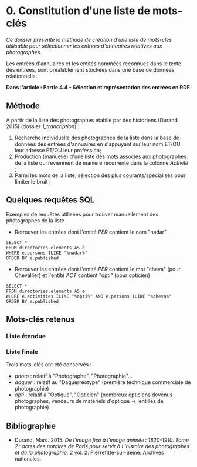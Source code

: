 # 0. Constitution d'une liste de mots-clés

_Ce dossier présente la méthode de création d'une liste de mots-clés utilisable pour sélectionner les entrées d'annuaires relatives aux photographes_.

Les entrées d'annuaires et les entités nommées reconnues dans le texte des entrées, sont préalablement stockées dans une base de données relationnelle.

**Dans l'article : Partie 4.4 - Sélection et représentation des entrées en RDF**

## Méthode

A partir de la liste des photographes établie par des historiens (Durand 2015) (dossier *1_trancription*) :
1. Recherche individuelle des photographes de la liste dans la base de données des entrées d'annuaires en s'appuyant sur leur nom ET/OU leur adresse ET/OU leur profession;
2. Production (manuelle) d'une liste des mots associés aux photographes de la liste qui reviennent de manière récurrente dans la colonne _Activité_ ;
3. Parmi les mots de la liste, sélection des plus courants/spécialisés pour limiter le bruit ;

## Quelques requêtes SQL

Exemples de requêtes utilisées pour trouver manuellement des photographes de la liste

* Retrouver les entrées dont l'entité *PER* contient le nom "nadar"
```
SELECT *
FROM directories.elements AS e
WHERE e.persons ILIKE "%nadar%"
ORDER BY e.published
```

* Retrouver les entrées dont l'entité *PER* contient le mot "cheva" (pour Chevallier) et l'entité *ACT* contient "opti" (pour opticien)
```
SELECT *
FROM directories.elements AS e
WHERE e.activities ILIKE "%opti%" AND e.persons ILIKE "%cheva%"
ORDER BY e.published
```

## Mots-clés retenus

### Liste étendue

### Liste finale

Trois mots-clés ont été conservés : 
* _photo_ : relatif à "Photographe", "Photographie"...
* _daguer_ : relatif au "Daguerréotype" (première technique commerciale de photographie)
* _opti_ : relatif à "Optique", "Opticien" (nombreux opticiens devenus photographes, vendeurs de matériels d'optique => lentilles de photographie)

## Bibliographie

* Durand, Marc. 2015. _De l’image fixe à l’image animée :  1820-1910. Tome 2 : actes des notaires de Paris pour servir à l ’histoire des photographes et de la photographie._ 2 vol. 2. Pierrefitte-sur-Seine: Archives nationales.
